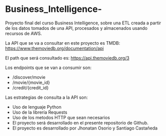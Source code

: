 # Business_Intelligence-
Proyecto final del curso Business Intelligence, sobre una ETL creada a partir de los datos tomados de una API, procesados y almacenados usando recursos de AWS.

La API que se va a consultar en este proyecto es TMDB: 
   https://www.themoviedb.org/documentation/api

El path que será consultado es: https://api.themoviedb.org/3

Los endpoints que se van a consumir son:
  * /discover/movie
  * /movie/{movie_id}
  * /credit/{credit_id}

Las estrategias de consulta a la API son:
  * Uso de lenguaje Python
  * Uso de la librería Requests
  * Uso de los metodos HTTP que sean necesarios
  * El proyecto será desarrollado en el presente repositorio de Github.
  * El proyecto es desarrollado por Jhonatan Osorio y Santiago Castañeda

